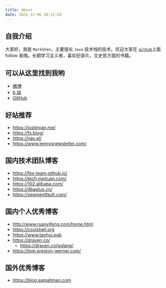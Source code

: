 ```yaml
---
title: about
date: 2022-12-06 19:12:54
---
```


## 自我介绍

大家好，我是 `MarkShen`，主要擅长 `Java` 技术栈的技术。欢迎大家在 [`github`](https://github.com/shenjy06)上面 follow 我哦。长期学习主义者，喜欢纪录片，文史哲方面的书籍。

## 可以从这里找到我哟

- [微博][1]
- [b 站][2]
- [GitHub][3]

## 好站推荐

- https://justinyan.me/
- https://fs.blog/
- https://nav.al/
- https://www.lennysnewsletter.com/

## 国内技术团队博客

- https://fex-team.github.io/
- https://tech.meituan.com/
- https://102.alibaba.com/
- https://dbaplus.cn/
- https://segmentfault.com/

## 国内个人优秀博客

- http://www.ruanyifeng.com/home.html
- https://coolshell.org
- https://www.taohui.pub
- https://draven.co/
  - https://draven.co/golang/
- https://tom.preston-werner.com/

## 国外优秀博客

- https://blog.samaltman.com

[1]: https://weibo.com/u/6459914869
[2]: https://space.bilibili.com/426146243
[3]: https://github.com/shenjy06
